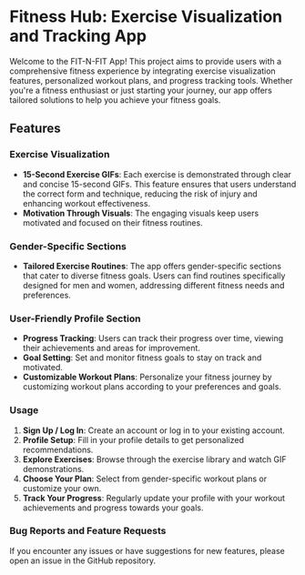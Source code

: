 # Fitness  Hub: Exercise Visualization and Tracking App

Welcome to the FIT-N-FIT App! This project aims to provide users with a comprehensive fitness experience by integrating exercise visualization features, personalized workout plans, and progress tracking tools. Whether you're a fitness enthusiast or just starting your journey, our app offers tailored solutions to help you achieve your fitness goals.

## Features

### Exercise Visualization
- **15-Second Exercise GIFs**: Each exercise is demonstrated through clear and concise 15-second GIFs. This feature ensures that users understand the correct form and technique, reducing the risk of injury and enhancing workout effectiveness.
- **Motivation Through Visuals**: The engaging visuals keep users motivated and focused on their fitness routines.

### Gender-Specific Sections
- **Tailored Exercise Routines**: The app offers gender-specific sections that cater to diverse fitness goals. Users can find routines specifically designed for men and women, addressing different fitness needs and preferences.

### User-Friendly Profile Section
- **Progress Tracking**: Users can track their progress over time, viewing their achievements and areas for improvement.
- **Goal Setting**: Set and monitor fitness goals to stay on track and motivated.
- **Customizable Workout Plans**: Personalize your fitness journey by customizing workout plans according to your preferences and goals.

### Usage
1. **Sign Up / Log In**: Create an account or log in to your existing account.
2. **Profile Setup**: Fill in your profile details to get personalized recommendations.
3. **Explore Exercises**: Browse through the exercise library and watch GIF demonstrations.
4. **Choose Your Plan**: Select from gender-specific workout plans or customize your own.
5. **Track Your Progress**: Regularly update your profile with your workout achievements and progress towards your goals.

### Bug Reports and Feature Requests
If you encounter any issues or have suggestions for new features, please open an issue in the GitHub repository.
